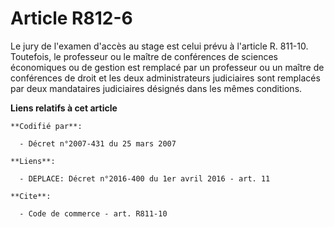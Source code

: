 # Article R812-6

Le jury de l'examen d'accès au stage est celui prévu à l'article R. 811-10. Toutefois, le professeur ou le maître de
conférences de sciences économiques ou de gestion est remplacé par un professeur ou un maître de conférences de droit et les
deux administrateurs judiciaires sont remplacés par deux mandataires judiciaires désignés dans les mêmes conditions.

**Liens relatifs à cet article**

	**Codifié par**:

	  - Décret n°2007-431 du 25 mars 2007

	**Liens**:

	  - DEPLACE: Décret n°2016-400 du 1er avril 2016 - art. 11

	**Cite**:

	  - Code de commerce - art. R811-10
